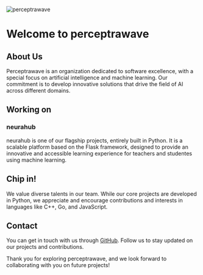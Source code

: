 ![perceptrawave]('./img/perceptrawave.png')

# Welcome to perceptrawave

## About Us

Perceptrawave is an organization dedicated to software excellence, with a special focus on artificial intelligence and machine learning.
Our commitment is to develop innovative solutions that drive the field of AI across different domains.

## Working on

### neurahub

neurahub is one of our flagship projects, entirely built in Python. It is a scalable platform based on the Flask framework, designed to provide an innovative and accessible learning experience for teachers
and studentes using machine learning.

## Chip in!

We value diverse talents in our team. While our core projects are developed in Python, we appreciate and encourage contributions and interests in languages like C++, Go, and JavaScript.

## Contact

You can get in touch with us through [GitHub](https://github.com/perceptrawave). Follow us to stay updated on our projects and contributions.

Thank you for exploring perceptrawave, and we look forward to collaborating with you on future projects!

